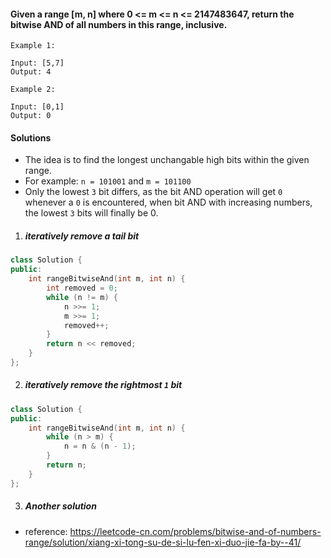 #### Given a range [m, n] where 0 <= m <= n <= 2147483647, return the bitwise AND of all numbers in this range, inclusive.

```
Example 1:

Input: [5,7]
Output: 4

Example 2:

Input: [0,1]
Output: 0
```

#### Solutions

- The idea is to find the longest unchangable high bits within the given range.
- For example: `n = 101001` and `m = 101100`
- Only the lowest `3` bit differs, as the bit AND operation will get `0` whenever a `0` is encountered, when bit AND with increasing numbers, the lowest `3` bits will finally be 0.

1. ##### iteratively remove a tail bit

```c++
class Solution {
public:
    int rangeBitwiseAnd(int m, int n) {
        int removed = 0;
        while (n != m) {
            n >>= 1;
            m >>= 1;
            removed++;
        }
        return n << removed;
    }
};
```


2. ##### iteratively remove the rightmost `1` bit


```c++
class Solution {
public:
    int rangeBitwiseAnd(int m, int n) {
        while (n > m) {
            n = n & (n - 1);
        }
        return n;
    }
};
```

3. ##### Another solution

- reference: https://leetcode-cn.com/problems/bitwise-and-of-numbers-range/solution/xiang-xi-tong-su-de-si-lu-fen-xi-duo-jie-fa-by--41/

